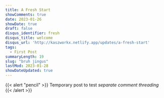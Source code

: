 ```yaml
---
title: A Fresh Start
showComments: true
date: 2023-01-26
showDate: true
draft: false
disqus_identifier: fresh
disqus_title: welcome
disqus_url: 'http://kaszworkx.netlify.app/updates/a-fresh-start'
tags: 
  - First Post
summaryLength: 19
slug: "bruh jingus"
lastMod: 2023-01-28
showDateUpdated: true
---
```

{{< alert "pencil" >}}
Temporary post to test *separate comment threading*
{{< /alert >}}

